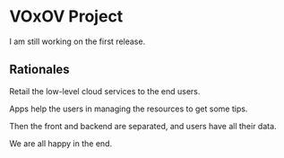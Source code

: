 # VOxOV Project

I am still working on the first release.

## Rationales

Retail the low-level cloud services to the end users.

Apps help the users in managing the resources to get some tips.

Then the front and backend are separated, and users have all their data.

We are all happy in the end.
